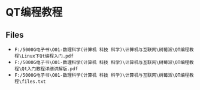 # QT编程教程

## Files

- `F:/5000G电子书\O01-数理科学(计算机 科技 科学)\计算机与互联网\树莓派\QT编程教程\Linux下Qt编程入门.pdf`
- `F:/5000G电子书\O01-数理科学(计算机 科技 科学)\计算机与互联网\树莓派\QT编程教程\Qt入门教程详细讲解版.pdf`
- `F:/5000G电子书\O01-数理科学(计算机 科技 科学)\计算机与互联网\树莓派\QT编程教程\files.txt`
